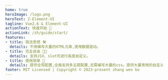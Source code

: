 ```yaml
---
home: true
heroImage: /logo.png
heroText: Z-Element-UI
tagline: Vue2.6 & Element-UI
actionText: 快速开始 🎉
actionLink: /zh/guide/start/
features:
- title: 简洁思想 🛠️
  details: 不用编写大量的HTML元素,使用数据驱动。
- title: 完全自由 🐱‍🏍
  details: 支持JSX、slot可进行高度自定义。
- title: 使用简单 🎉
  details: 提供全局配置,全面支持多主题配置,无需编写大量的css。提供大量常用的自定义指令...
footer: MIT Licensed | Copyright © 2023-present zhang wen bo
---
```



